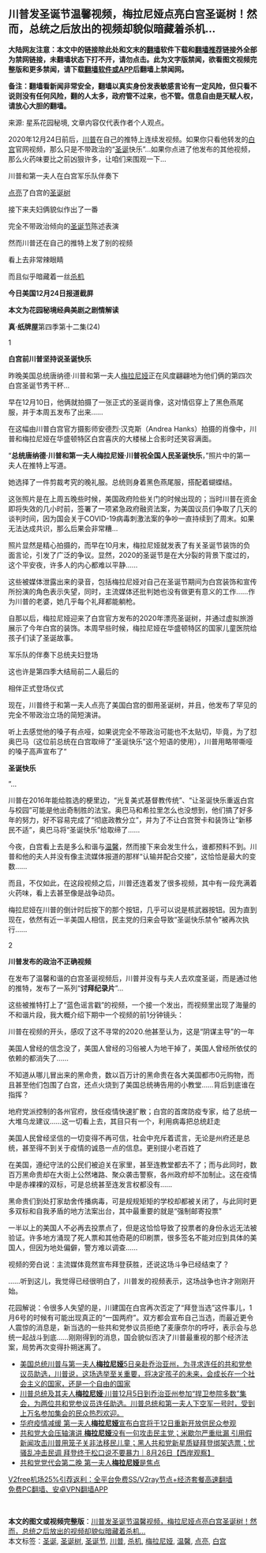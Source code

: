  <h2>川普发圣诞节温馨视频，梅拉尼娅点亮白宫圣诞树！然而，总统之后放出的视频却貌似暗藏着杀机…</h2> <p class="notice"><b>大陆网友注意：本文中的链接除此处和文末的<a href="https://github.com/bannedbook/fanqiang" >翻墙</a>软件下载和<a href="https://github.com/killgcd/justmysocks/blob/master/README.md">翻墙推荐</a>链接外全部为禁网链接，未翻墙状态下打不开，请勿点击。此为文字版禁闻，欲看图文视频完整版和更多禁闻，请下载<a href="https://github.com/bannedbook/fanqiang">翻墙软件或APP</a>后翻墙上禁闻网。</p><p>备注：翻墙看新闻非常安全，翻墙以真实身份发表敏感言论有一定风险，但只看不说则没有任何风险，翻的人太多，政府管不过来，也不管。信息自由是天赋人权，请放心大胆的翻墙。</b></p>  <div class="entry"> <p></p> <p>来源: 星系花园秘境, 文章内容仅代表作者个人观点。</p> <p>2020年12月24日前后，<a href="https://www.bannedbook.org/bnews/tag/%e5%b7%9d%e6%99%ae/" class="st_tag internal_tag" rel="tag" title="标签 川普 下的日志">川普</a>在自己的推特上连续发视频。如果你只看他转发的<a href="https://www.bannedbook.org/bnews/tag/%e7%99%bd%e5%ae%ab/" class="st_tag internal_tag" rel="tag" title="标签 白宫 下的日志">白宫</a>官网视频，那么只是不带政治的“<a href="https://www.bannedbook.org/bnews/tag/%E5%9C%A3%E8%AF%9E/" class="st_tag internal_tag" rel="tag" title="标签 圣诞 下的日志">圣诞</a>快乐”…如果你点进了他发布的其他视频，那么火药味要比之前凶狠许多，让咱们来围观一下…</p> <p>川普和第一夫人在白宫军乐队伴奏下</p> <p><a href="https://www.bannedbook.org/bnews/tag/%E7%82%B9%E4%BA%AE/" class="st_tag internal_tag" rel="tag" title="标签 点亮 下的日志">点亮</a>了白宫的<a href="https://www.bannedbook.org/bnews/tag/%e5%9c%a3%e8%af%9e%e6%a0%91/" class="st_tag internal_tag" rel="tag" title="标签 圣诞树 下的日志">圣诞树</a></p> <p>接下来夫妇俩貌似作出了一番</p> <p>完全不带政治倾向的<a href="https://www.bannedbook.org/bnews/tag/%e5%9c%a3%e8%af%9e%e8%8a%82/" class="st_tag internal_tag" rel="tag" title="标签 圣诞节 下的日志">圣诞节</a>陈述表演</p> <p>然而川普还在自己的推特上发了别的视频</p> <p>看上去非常辣眼睛</p> <p>而且似乎暗藏着一丝<a href="https://www.bannedbook.org/bnews/tag/%E6%9D%80%E6%9C%BA/" class="st_tag internal_tag" rel="tag" title="标签 杀机 下的日志">杀机</a></p> <p><strong style="font-weight: 600;">今日美国12月24日报道截屏</strong></p> <p></p> <p><strong style="font-weight: 600;">本文为花园秘境经典美剧之剧情解读</strong></p> <p><strong style="font-weight: 600;">真·纸牌屋</strong>第四季第十二集(24)</p> <p></p> <p>1</p> <p><strong style="font-weight: 600;">白宫前川普坚持说圣诞快乐</strong></p> <p>昨晚美国总统唐纳德·川普和第一夫人<a href="https://www.bannedbook.org/bnews/tag/%E6%A2%85%E6%8B%89%E5%B0%BC%E5%A8%85/" class="st_tag internal_tag" rel="tag" title="标签 梅拉尼娅 下的日志">梅拉尼娅</a>正在风度翩翩地为他们俩的第四次白宫圣诞节秀干杯…</p>  <p>早在12月10日，他俩就拍摄了一张正式的圣诞肖像，这对情侣穿上了黑色燕尾服，并于本周五发布了出来……</p> <p></p> <p>在这幅由川普白宫官方摄影师安德烈·汉克斯（Andrea Hanks）拍摄的肖像中，川普和梅拉尼娅在华盛顿特区白宫喜庆的大楼梯上合影时还笑容满面。</p> <p>“<strong style="font-weight: 600;">总统唐纳德·川普和第一夫人梅拉尼娅·川普祝全国人民圣诞快乐</strong>，”照片中的第一夫人在推特上写道。</p> <p></p> <p>她选择了一件剪裁考究的晚礼服。总统则身着黑色燕尾服，搭配着蝴蝶结。</p> <p>这张照片是在上周五晚些时候，美国政府险些关门的时候出现的；当时川普在资金即将失效的几小时前，签署了一项紧急政府融资法案，为美国议员们争取了几天的谈判时间，因为国会关于COVID-19病毒刺激法案的争吵一直持续到了周末。如果无法达成共识，那么后果会非常糟…</p> <p>照片显然是精心拍摄的，而早在10月末，梅拉尼娅就发表了有关圣诞节装饰的负面言论，引发了广泛的争议。显然，2020的圣诞节是在大分裂的背景下度过的，这个平安夜，许多人的内心都难以平静……</p> <p>这些被媒体泄露出来的录音，包括梅拉尼娅对自己在圣诞节期间为白宫装饰和宣传所扮演的角色表示失望，同时，主流媒体还批判她也没有做更有意义的工作……作为川普的老婆，她几乎每个礼拜都能躺枪。</p> <p>自那以后，梅拉尼娅迎来了白宫官方发布的2020年漂亮圣诞树，并通过虚拟旅游展示了今年白宫的装饰。本周早些时候，梅拉尼娅在华盛顿特区的国家儿童医院给孩子们读了圣诞故事。</p> <p>军乐队的伴奏下总统夫妇登场</p> <p>这也许是第四季大结局前二人最后的</p> <p>相伴正式登场仪式</p> <p></p> <p>现在，川普终于和第一夫人点亮了美国白宫的御用圣诞树，并且，他发布了罕见的完全不带政治立场的简短演讲。</p> <p></p> <p>听上去感觉他的嗓子有点哑，如果说完全不带政治可能也不太贴切，毕竟，为了怼奥巴马（这位前总统在白宫取缔了“圣诞快乐”这个短语的使用），川普用略带嘶哑的嗓子高声宣布了“</p> <p><strong style="font-weight: 600;">圣诞快乐</strong></p>  <p>”…</p> <p></p> <p>川普在2016年能给胜选的梗里边，“光复美式基督教传统”、“让圣诞快乐重返白宫与校园”可能是他出奇制胜的法宝。奥巴马和希拉里怎么也没想到，他们搞了好多年的努力，好不容易完成了“彻底政教分立”，并为了不让白宫贺卡和装饰让“新移民不适”，奥巴马将“圣诞快乐”给取缔了……</p> <p></p> <p>今夜，白宫看上去是多么和谐与<a href="https://www.bannedbook.org/bnews/tag/%E6%B8%A9%E9%A6%A8/" class="st_tag internal_tag" rel="tag" title="标签 温馨 下的日志">温馨</a>，然而接下来会发生什么，谁都预料不到。川普和他的夫人并没有像主流媒体报道的那样“认输并配合交接”，这恰恰是最大的变数……</p> <p></p> <p>而且，不仅如此，在这段视频之后，川普还连着发了很多视频，其中有一段充满着火药味，看上去甚至像是战争动员。</p> <p></p> <p>梅拉尼娅在川普的倒计时后按下的那个按钮，几乎可以说是核武器按钮。因为直到现在，依然有近一半美国人相信，民主党的归来会导致“圣诞快乐禁令”被再次执行……</p> <p></p> <p>2</p> <p><strong style="font-weight: 600;">川普发布的政治不正确视频</strong></p> <p>在发布了温馨和谐的白宫圣诞视频后，川普并没有与夫人去欢度圣诞，而是通过他的推特，发布了一系列“<strong style="font-weight: 600;">讨拜纪录片</strong>”…</p> <p></p> <p>这些被推特打上了“蓝色谣言戳”的视频，一个接一个发出，而视频里出现了海量的不和谐片段，我大概介绍下期中一个视频的前1分钟镜头：</p> <p></p> <p>川普在视频的开头，感叹了这不寻常的2020.他甚至认为，这是“阴谋主导”的一年</p> <p></p>  <p>美国人曾经的信念没了，美国人曾经的习俗被人为地干掉了，美国人曾经所依仗的依赖的都消失了……</p> <p></p> <p>不知道从哪儿冒出来的黑命贵，数以百万计的黑命贵在各大美国都市0元购物，而且甚至他们包围了白宫，还点火烧到了美国总统祷告用的小教堂……背后到底谁在指挥？</p> <p></p> <p>地府党派控制的各州官府，放任疫情快速扩散；白宫的首席防疫专家，给了总统一大堆乌龙建议……这一切看上去，其目只有一个，利用病毒把总统赶走</p> <p></p> <p>美国人民曾经坚信的一切变得不再可信，社会中充斥着谎言，无论是州府还是总统，甚至得不到关于疫情的诚恳一点的信息。更别提小老百姓了</p> <p></p> <p>在美国，遵纪守法的公民们被迫关在家里，甚至连教堂都去不了；而与此同时，数百万黑命贵却在大街上公然堵路、聚众袭击警察，各州政府却不加制止。这在疫情中是赤裸裸的双标，可是总统甚至连发言权都没有……</p> <p></p> <p>黑命贵们到处打家劫舍传播病毒，可是规规矩矩的学校却都被关闭了，与此同时更多双标和自我矛盾的地方法案出台，其中最重要的就是“强制邮寄投票”</p> <p></p> <p>一半以上的美国人不必再去投票点了，但是这恰恰导致了投票者的身份永远无法被验证。许多地方涌现了死人票和其他奇葩的印刷票，很多签名不能对应到具体的美国人，但因为地处偏僻，警方难以调查……</p> <p></p> <p>视频的旁白说：主流媒体竟然宣布拜登获胜，还说这场斗争已经结束了？</p> <p>……听到这儿，我觉得已经很明白了，川普发的视频表示，这场战争也许才刚刚开始。</p> <p></p> <p>花园解说：令很多人失望的是，川建国在白宫再次否定了“拜登当选”这件事儿，1月6号的时候有可能出现真正的“一国两府”。双方都会宣布自己当选，而最近更令人震惊的消息是，新当选的一些共和党参议员拒绝了麦康奈尔的呼吁，表示会与总统一起战斗到底……刚刚得到的消息，国会貌似否决了川普最重视的那个经济法案，局势再次变得扑朔迷离了。</p>  <ul class='op-related-articles' title='相关阅读'> <li><a href='https://www.bannedbook.org/bnews/bannedvideo/20201208/1444117.html' target='_blank'>美国总统川普与第一夫人<b>梅拉尼娅</b>5日亲赴乔治亚州，为寻求连任的共和党参议员助选，川普说，这场选举至关重要，将决定孩子的未来，会成长在一个社会主义的国家，还是一个自由的国家</a></li> <li><a href='https://www.bannedbook.org/bnews/bannedvideo/20201207/1443497.html' target='_blank'>川普总统及其夫人<b>梅拉尼娅</b>·川普12月5日到乔治亚州参加“捍卫参院多数”集会，为两位共和党参议员连任助选。川普总统和第一夫人下空军一号时，受到上万名参加集会的民众热烈欢迎。</a></li> <li><a href='https://www.bannedbook.org/bnews/headline/20200904/1390659.html' target='_blank'>华府疫情减缓 第一夫人<b>梅拉尼娅</b>宣布白宫将于12日重新开放供民众参观</a></li> <li><a href='https://www.bannedbook.org/bnews/bannedvideo/20200827/1386581.html' target='_blank'>共和党大会压轴演讲 <b>梅拉尼娅</b>没有一句攻击民主党；米歇尔严重纰漏 引用假新闻攻击川普用笼子关非法移民儿童；黑人共和党新星质疑拜登绑架选票；忧骚乱冲击民调 拜登终于松口说不要暴力｜8月26日【西岸观察】</a></li> <li><a href='https://www.bannedbook.org/bnews/worldnews/usa/20200827/1386420.html' target='_blank'>共和党党代会第二晚 第一夫人<b>梅拉尼娅</b>是焦点</a></li> </ul> <p class="texttj"> <a href="https://www.bannedbook.org/forum23/topic22702.html" target="_blank">V2free机场25%引荐返利：全平台免费SS/V2ray节点+经济套餐高速翻墙</a><br/> <a href="https://github.com/bannedbook/fanqiang/wiki/%E7%A6%81%E9%97%BB%E7%BD%91%E5%AE%89%E5%8D%93%E7%BF%BB%E5%A2%99%E6%96%B0%E9%97%BBAPP" target="_blank">免费PC翻墙、安卓VPN翻墙APP</a></p><p>&nbsp;</p><a name='sharetosocial'></a>       <div><b>本文的图文或视频完整版</b>：<a href='https://www.bannedbook.org/bnews/comments/20201225/1454416.html'>川普发圣诞节温馨视频，梅拉尼娅点亮白宫圣诞树！然而，总统之后放出的视频却貌似暗藏着杀机…</a></div>  </div><!--END ENTRY--> <div class="postfooter"> <div>本文标签：<a href="https://www.bannedbook.org/bnews/tag/%E5%9C%A3%E8%AF%9E/" rel="tag">圣诞</a>, <a href="https://www.bannedbook.org/bnews/tag/%e5%9c%a3%e8%af%9e%e6%a0%91/" rel="tag">圣诞树</a>, <a href="https://www.bannedbook.org/bnews/tag/%e5%9c%a3%e8%af%9e%e8%8a%82/" rel="tag">圣诞节</a>, <a href="https://www.bannedbook.org/bnews/tag/%e5%b7%9d%e6%99%ae/" rel="tag">川普</a>, <a href="https://www.bannedbook.org/bnews/tag/%E6%9D%80%E6%9C%BA/" rel="tag">杀机</a>, <a href="https://www.bannedbook.org/bnews/tag/%E6%A2%85%E6%8B%89%E5%B0%BC%E5%A8%85/" rel="tag">梅拉尼娅</a>, <a href="https://www.bannedbook.org/bnews/tag/%E6%B8%A9%E9%A6%A8/" rel="tag">温馨</a>, <a href="https://www.bannedbook.org/bnews/tag/%E7%82%B9%E4%BA%AE/" rel="tag">点亮</a>, <a href="https://www.bannedbook.org/bnews/tag/%e7%99%bd%e5%ae%ab/" rel="tag">白宫</a></div>  </div><!--END POSTFOOTER--> 